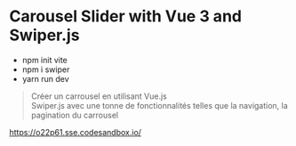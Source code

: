 # Carousel Slider with Vue 3 and Swiper.js

- npm init vite
- npm i swiper
- yarn run dev

> Créer un carrousel en utilisant Vue.js <br>
> Swiper.js avec une tonne de fonctionnalités telles que la navigation, la pagination du carrousel

https://o22p61.sse.codesandbox.io/